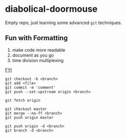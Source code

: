 # diabolical-doormouse
Empty repo, just learning some advanced `git` techniques.

## Fun with Formatting 

1. make code more readable
2. document as you go
3. time division multiplexing

[FYI](https://help.github.com/articles/basic-writing-and-formatting-syntax/)

```
git checkout -b <branch>
git add <file>
git commit -m 'comment'
git push --set-upstream origin <branch> 

git fetch origin

git checkout master
git merge --no-ff <branch>
git push origin master

git push origin -d <branch>
git branch -d <branch>
```
